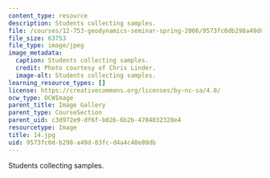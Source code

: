 ```yaml
---
content_type: resource
description: Students collecting samples.
file: /courses/12-753-geodynamics-seminar-spring-2006/9573fc0db298a49d83fcd4a4c40e89db_14.jpg
file_size: 63753
file_type: image/jpeg
image_metadata:
  caption: Students collecting samples.
  credit: Photo courtesy of Chris Linder.
  image-alt: Students collecting samples.
learning_resource_types: []
license: https://creativecommons.org/licenses/by-nc-sa/4.0/
ocw_type: OCWImage
parent_title: Image Gallery
parent_type: CourseSection
parent_uid: c3d972e9-df6f-b026-6b2b-4704032328e4
resourcetype: Image
title: 14.jpg
uid: 9573fc0d-b298-a49d-83fc-d4a4c40e89db
---
```

Students collecting samples.